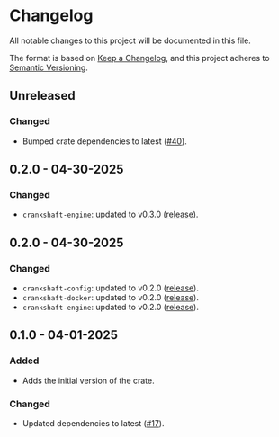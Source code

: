 # Changelog

All notable changes to this project will be documented in this file.

The format is based on [Keep a Changelog](https://keepachangelog.com/en/1.1.0/),
and this project adheres to [Semantic
Versioning](https://semver.org/spec/v2.0.0.html).

## Unreleased

### Changed

* Bumped crate dependencies to latest ([#40](https://github.com/stjude-rust-labs/crankshaft/pull/40)).

## 0.2.0 - 04-30-2025

### Changed

* `crankshaft-engine`: updated to v0.3.0
  ([release](https://github.com/stjude-rust-labs/crankshaft/releases/tag/crankshaft-engine-v0.3.0)).

## 0.2.0 - 04-30-2025

### Changed

* `crankshaft-config`: updated to v0.2.0
  ([release](https://github.com/stjude-rust-labs/crankshaft/releases/tag/crankshaft-config-v0.2.0)).
* `crankshaft-docker`: updated to v0.2.0
  ([release](https://github.com/stjude-rust-labs/crankshaft/releases/tag/crankshaft-docker-v0.2.0)).
* `crankshaft-engine`: updated to v0.2.0
  ([release](https://github.com/stjude-rust-labs/crankshaft/releases/tag/crankshaft-engine-v0.2.0)).

## 0.1.0 - 04-01-2025

### Added

* Adds the initial version of the crate.

### Changed

* Updated dependencies to latest
  ([#17](https://github.com/stjude-rust-labs/crankshaft/pull/17)).
